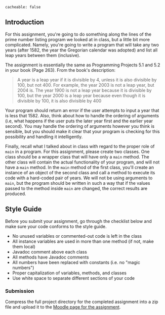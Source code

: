 ```
cacheable: false
```

## Introduction

For this assignment, you're going to do something along the lines of the prime number listing program we looked at in class, but a little bit more complicated. Namely, you're going to write a program that will take any two years (after 1582, the year the Gregorian calendar was adopted) and list all leap years between them (inclusive).

The assignment is essentially the same as Programming Projects 5.1 and 5.2 in your book (Page 263). From the book's description:

>A year is a leap year if it is divisible by 4, unless it is also divisible by 100, but not 400. For example, the year 2003 is not a leap year, but 2004 is. The year 1900 is not a leap year because it is divisible by 100, but the year 2000 is a leap year because even though it is divisible by 100, it is also divisible by 400

Your program should return an error if the user attempts to input a year that is less that 1582. Also, think about how to handle the ordering of arguments (i.e, what happens if the user puts the later year first and the earlier year second). You may handle the ordering of arguments however you think is sensible, but you should make it clear that your program is checking for this possibility and handling it intelligently.

Finally, recall what I talked about in class with regard to the proper role of `main` in a program. For this assignment, please create two classes. One class should be a wrapper class that will have only a `main` method. The other class will contain the actual functionality of your program, and will not have a `main` method. In the `main` method of the first class, you'll create an instance of an object of the second class and call a method to execute its code with a hard-coded pair of years. We will not be using arguments to `main`, but the program should be written in such a way that if the values passed to the method inside `main` are changed, the correct results are produced.

## Style Guide

Before you submit your assignment, go through the checklist below and make sure your code conforms to the style guide.

* No unused variables or commented-out code is left in the class
* All instance variables are used in more than one method (if not, make them local)
* Javadoc comment above each class
* All methods have Javadoc comments
* All numbers have been replaced with constants (i.e. no "magic numbers")
* Proper capitalization of variables, methods, and classes
* Use white space to separate different sections of your code


### Submission

Compress the full project directory for the completed assignment into a zip file and upload it to the [Moodle page for the assignment](https://moodle.pugetsound.edu/moodle/mod/assign/view.php?id=340435).
